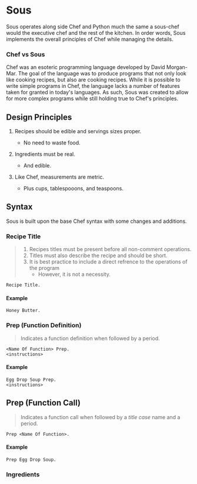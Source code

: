 # Sous
Sous operates along side Chef and Python much the same a sous-chef would
the executive chef and the rest of the kitchen. In order words, Sous 
implements the overall principles of Chef while managing the details.

### Chef vs Sous
Chef was an esoteric programming language developed by David Morgan-Mar.
The goal of the language was to produce programs that not only look like
cooking recipes, but also are cooking recipes. While it is possible to
write simple programs in Chef, the language lacks a number of features
taken for granted in today's languages. As such, Sous was created to 
allow for more complex programs while still holding true to Chef's
principles.

## Design Principles
1. Recipes should be edible and servings sizes proper. 
    - No need to waste food.
    
2. Ingredients must be real.
    - And edible.

3. Like Chef, measurements are metric.
    - Plus cups, tablespooons, and teaspoons.

## Syntax
Sous is built upon the base Chef syntax with some changes and additions.

### Recipe Title
> 1. Recipes titles must be present before all non-comment operations.
> 2. Titles must also describe the recipe and should be short. 
> 3. It is best practice to include a direct refrence to the operations of the program
>       - However, it is not  a necessity.

```
Recipe Title.
```

#### Example

```
Honey Butter.
```

### Prep (Function Definition)
> Indicates a function definition when followed by a period.
```
<Name Of Function> Prep.
<instructions>
```
#### Example
```
Egg Drop Soup Prep.
<instructions>
```

## Prep (Function Call)
> Indicates a function call when followed by a *title case* name and a period.
```
Prep <Name Of Function>.
```
#### Example
```
Prep Egg Drop Soup.
```

### Ingredients

